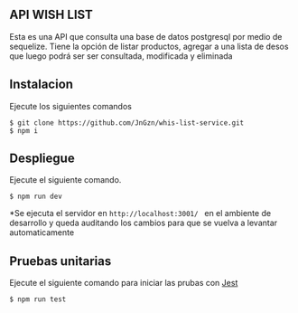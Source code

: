 ## API WISH LIST
Esta es una API que consulta una base de datos postgresql por medio de sequelize. Tiene la opción de listar productos, agregar a una lista de desos que luego podrá ser ser consultada, modificada y eliminada

## Instalacion
Ejecute los siguientes comandos 

```
$ git clone https://github.com/JnGzn/whis-list-service.git
$ npm i
```

## Despliegue
Ejecute el siguiente comando. 
```
$ npm run dev
```

*Se ejecuta el servidor en ```http://localhost:3001/ ``` en el ambiente de desarrollo y queda auditando los cambios para que se vuelva a levantar automaticamente

## Pruebas unitarias

Ejecute el siguiente comando para iniciar las prubas con [Jest](https://jestjs.io/)
```
$ npm run test
```


